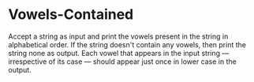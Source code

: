 # Vowels-Contained

Accept a string as input and print the vowels present in the string in alphabetical order. If the string doesn't contain any vowels, then print the string none as output. Each vowel that appears in the input string — irrespective of its case — should appear just once in lower case in the output.
